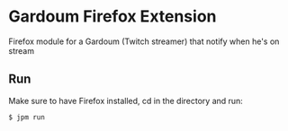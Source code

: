 # Gardoum Firefox Extension

Firefox module for a Gardoum (Twitch streamer) that notify when he's on stream

## Run 

Make sure to have Firefox installed, cd in the directory and run:
```
$ jpm run
